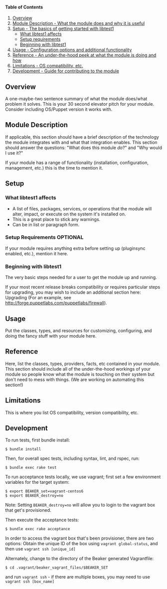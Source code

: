 #### Table of Contents

1. [Overview](#overview)
2. [Module Description - What the module does and why it is useful](#module-description)
3. [Setup - The basics of getting started with libtest1](#setup)
    * [What libtest1 affects](#what-libtest1-affects)
    * [Setup requirements](#setup-requirements)
    * [Beginning with libtest1](#beginning-with-libtest1)
4. [Usage - Configuration options and additional functionality](#usage)
5. [Reference - An under-the-hood peek at what the module is doing and how](#reference)
5. [Limitations - OS compatibility, etc.](#limitations)
6. [Development - Guide for contributing to the module](#development)

## Overview

A one-maybe-two sentence summary of what the module does/what problem it solves. This is your 30 second elevator pitch for your module. Consider including OS/Puppet version it works with.       

## Module Description

If applicable, this section should have a brief description of the technology the module integrates with and what that integration enables. This section should answer the questions: "What does this module *do*?" and "Why would I use it?"

If your module has a range of functionality (installation, configuration, management, etc.) this is the time to mention it.

## Setup

### What libtest1 affects

* A list of files, packages, services, or operations that the module will alter, impact, or execute on the system it's installed on.
* This is a great place to stick any warnings.
* Can be in list or paragraph form. 

### Setup Requirements **OPTIONAL**

If your module requires anything extra before setting up (pluginsync enabled, etc.), mention it here. 

### Beginning with libtest1

The very basic steps needed for a user to get the module up and running. 

If your most recent release breaks compatibility or requires particular steps for upgrading, you may wish to include an additional section here: Upgrading (For an example, see http://forge.puppetlabs.com/puppetlabs/firewall).

## Usage

Put the classes, types, and resources for customizing, configuring, and doing the fancy stuff with your module here. 

## Reference

Here, list the classes, types, providers, facts, etc contained in your module. This section should include all of the under-the-hood workings of your module so people know what the module is touching on their system but don't need to mess with things. (We are working on automating this section!)

## Limitations

This is where you list OS compatibility, version compatibility, etc.

## Development

To run tests, first bundle install:

```shell
$ bundle install
```

Then, for overall spec tests, including syntax, lint, and rspec, run:

```shell
$ bundle exec rake test
```

To run acceptance tests locally, we use vagrant; first set a few environment variables for the target system:

```shell
$ export BEAKER_set=vagrant-centos6
$ export BEAKER_destroy=no
```
Note: Setting `BEAKER_destroy=no` will allow you to login to the vagrant box that get's provisioned.

Then execute the acceptance tests:

```shell
$ bundle exec rake acceptance
```

In order to access the vagrant box that's been provisioner, there are two options:
Obtain the unique ID of the box using `vagrant global-status`, and then use `vagrant ssh [unique_id]`

Alternately, change to the directory of the Beaker generated Vagrantfile:
```
$ cd .vagrant/beaker_vagrant_files/$BEAKER_SET
```
and run `vagrant ssh` - if there are multiple boxes, you may need to use `vagrant ssh [box_name]`
